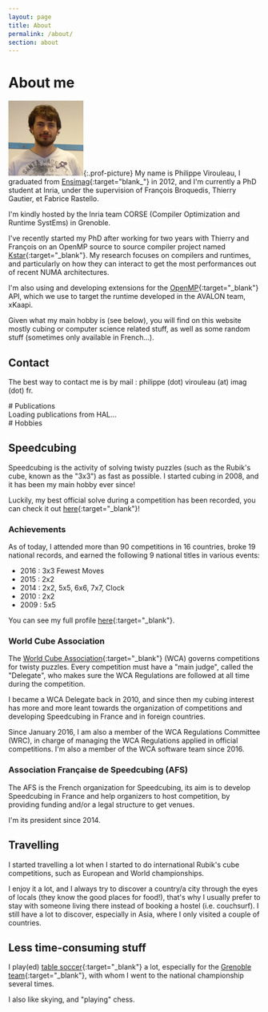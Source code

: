 ```yaml
---
layout: page
title: About
permalink: /about/
section: about
---
```



<div class="well" markdown="1">

# About me

![photo](/resources/about_picture.png){:.prof-picture}
My name is Philippe Virouleau, I graduated from [Ensimag](http://ensimag.grenoble-inp.fr/){:target="blank_"} in 2012, and I'm currently a PhD student at Inria, under the supervision of François Broquedis, Thierry Gautier, et Fabrice Rastello.

I'm kindly hosted by the Inria team CORSE (Compiler Optimization and Runtime SystEms) in Grenoble.

I've recently started my PhD after working for two years with Thierry and François on an OpenMP source to source compiler project named [Kstar](http://kstar.gforge.inria.fr/){:target="_blank"}. My research focuses on compilers and runtimes, and particularly on how they can interact to get the most performances out of recent NUMA architectures.

I'm also using and developing extensions for the [OpenMP](http://openmp.org/wp/){:target="_blank"} API, which we use to target the runtime developed in the AVALON team, xKaapi.

Given what my main hobby is (see below), you will find on this website mostly cubing or computer science related stuff, as well as some random stuff (sometimes only available in French...).

## Contact

The best way to contact me is by mail : philippe (dot) virouleau (at) imag (dot) fr.

</div>

<div class="well" markdown="1">
# Publications

<div id="publications-hal">Loading publications from HAL...</div>
<script src="{{site.baseurl}}/js/hal.js"></script>
<script>load_from_hal("300262");</script>

</div>

<div class="well" markdown="1">
# Hobbies

## Speedcubing

Speedcubing is the activity of solving twisty puzzles (such as the Rubik's cube, known as the "3x3") as fast as possible. I started cubing in 2008, and it has been my main hobby ever since!

Luckily, my best official solve during a competition has been recorded, you can check it out [here](https://www.youtube.com/watch?v=KHaellMev1M){:target="_blank"}!

### Achievements

As of today, I attended more than 90 competitions in 16 countries, broke 19 national records, and earned the following 9 national titles in various events:

* 2016 : 3x3 Fewest Moves
* 2015 : 2x2
* 2014 : 2x2, 5x5, 6x6, 7x7, Clock
* 2010 : 2x2
* 2009 : 5x5

You can see my full profile [here](https://www.worldcubeassociation.org/results/p.php?i=2008VIRO01){:target="_blank"}.

### World Cube Association

The [World Cube Association](https://www.worldcubeassociation.org/){:target="_blank"} (WCA) governs competitions for twisty puzzles. Every competition must have a "main judge", called the "Delegate", who makes sure the WCA Regulations are followed at all time during the competition.

I became a WCA Delegate back in 2010, and since then my cubing interest has more and more leant towards the organization of competitions and developing Speedcubing in France and in foreign countries.

Since January 2016, I am also a member of the WCA Regulations Committee (WRC), in charge of managing the WCA Regulations applied in official competitions.
I'm also a member of the WCA software team since 2016.

### Association Française de Speedcubing (AFS)

The AFS is the French organization for Speedcubing, its aim is to develop Speedcubing in France and help organizers to host competition, by providing funding and/or a legal structure to get venues.

I'm its president since 2014.

## Travelling

I started travelling a lot when I started to do international Rubik's cube competitions, such as European and World championships.

I enjoy it a lot, and I always try to discover a country/a city through the eyes of locals (they know the good places for food!), that's why I usually prefer to stay with someone living there instead of booking a hostel (i.e. couchsurf). I still have a lot to discover, especially in Asia, where I only visited a couple of countries.

## Less time-consuming stuff

I play(ed) [table soccer](http://www.table-soccer.org/){:target="_blank"} a lot, especially for the [Grenoble team](http://babyfootgrenoble.free.fr/){:target="_blank"}, with whom I went to the national championship several times.

I also like skying, and "playing" chess.

</div>
